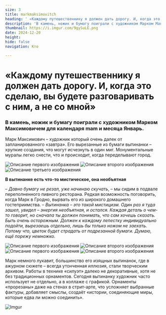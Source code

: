 ```yaml
---
size: 3
title: markmaksimovitch
heading: ' «Каждому путешественнику я должен дать дорогу. И, когда это сделаю, вы будете разговаривать с ним, а не со мной»'
description: 'В камень, ножик и бумагу поиграли с художником Марком Максимовичем для календаря mam и месяца Январь'
thumbnail: https://i.imgur.com/9gySuLE.png
date: 2024-12-20
height: 
hide: false
navigation: Кто

---
```

# **«Каждому путешественнику я должен дать дорогу. И, когда это сделаю, вы будете разговаривать с ним, а не со мной»**

### В камень, ножик и бумагу поиграли с художником Марком Максимовичем для календаря mam и месяца Январь.

Марк Максимович – художник который очень далек от запланированного «завтра». Его вырезанные из бумаги вытинанки – хрупкие создания, что могут исчезнуть в один миг.
Монументальные муралы легко снести, что и происходит, когда переделывают город.

<div class="gallery3">
<img src="https://i.imgur.com/e9P8dZn.jpeg" alt="Описание первого изображения"> 
<img src="https://i.imgur.com/GW7sO8g.jpeg" alt="Описание второго изображения"> 
<img src="https://i.imgur.com/qOnVet3.jpeg" alt="Описание третьего изображения"> 
</div>

**В вытинанке есть что-то мистическое, она необъятная**

– _Давно бумагу не резал, уже начинаю скучать_, – мы сидим в подвале переполненного пивного ресторана. Редкая возможность поговорить, когда Марк в Гродно, вырвать его из широкого домашнего гостеприимства. – _Вытинанка – это такой мистицизм. Один раз я туда зашел, увидел – энергия необъятная, и остался.  Каждая деталь о чем-то говорит, но сначала ты должен понимать, что сам хочешь сказать. Быть очень осторожным. Должен к каждому лепестку индивидуально подойти, вырезаешь отдельно, лишь бы только ножом не заехать. Потому что, цветок будет страдать от подрезанной бумаги. Думаю, ещё порежу немножко_.

<div class="gallery2">
<img src="https://i.imgur.com/uhNZMxJ.jpeg" alt="Описание первого изображения"> 
<img src="https://i.imgur.com/EQ2dstp.jpeg" alt="Описание второго изображения"> 
</div>

<div class="gallery2">
<img src="https://i.imgur.com/xBHaPUe.jpeg" alt="Описание первого изображения">
<img src="https://i.imgur.com/pfewU5I.jpeg" alt="Описание второго изображения"> 
</div>

Марк немного лукавит, большинство его изящных вытинанок, где в ажурном сюжете – всегда утонченная иллюзия, стали творческим архивом. Работы в технике «силуэт» далеко не декоративные, хотя не без традиционных орнаментов. Сегодня вытинанку художник часто использует не отдельно, а в коллаже с графикой. Орнаменты «прорезаны» даже на стенах в стрит-арте, что усложняет выбранные фактуры, добавляет смыслы, создаёт «истории, соединяющие миры, которые едва ли можно соединить».

![Imgur](https://i.imgur.com/Z7ICBTa.jpg)


